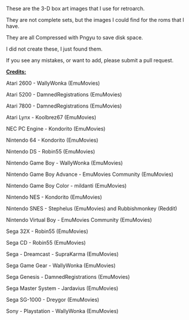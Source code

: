 These are the 3-D box art images that I use for retroarch. 

They are not complete sets, but the images I could find for the roms that I have.

They are all Compressed with Pngyu to save disk space.

I did not create these, I just found them.

If you see any mistakes, or want to add, please submit a pull request.

<ins>**Credits:**</ins>

Atari 2600 - WallyWonka (EmuMovies)

Atari 5200 - DamnedRegistrations (EmuMovies)

Atari 7800 - DamnedRegistrations (EmuMovies)

Atari Lynx - Koolbrez67 (EmuMovies)

NEC PC Engine - Kondorito (EmuMovies)

Nintendo 64 - Kondorito (EmuMovies)

Nintendo DS - Robin55 (EmuMovies)

Nintendo Game Boy - WallyWonka (EmuMovies)

Nintendo Game Boy Advance - EmuMovies Community (EmuMovies)

Nintendo Game Boy Color - mildanti (EmuMovies)

Nintendo NES - Kondorito (EmuMovies)

Nintendo SNES - Stephelus (EmuMovies) and Rubbishmonkey (Reddit)

Nintendo Virtual Boy - EmuMovies Community (EmuMovies)

Sega 32X - Robin55 (EmuMovies)

Sega CD - Robin55 (EmuMovies)

Sega - Dreamcast - SupraKarma (EmuMovies)

Sega Game Gear - WallyWonka (EmuMovies)

Sega Genesis - DamnedRegistrations (EmuMovies)

Sega Master System - Jardavius (EmuMovies)

Sega SG-1000 - Dreygor (EmuMovies)

Sony - Playstation - WallyWonka (EmuMovies)
